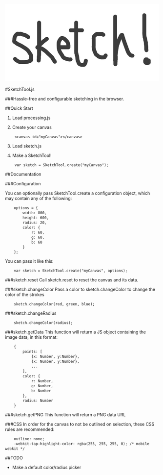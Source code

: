 ![SketchTool](sketch.png)

#SketchTool.js

###Hassle-free and configurable sketching in the browser.

##Quick Start
1. Load processing.js
2. Create your canvas

		<canvas id="myCanvas"></canvas>
		
2. Load sketch.js
3. Make a SketchTool!

		var sketch = SketchTool.create("myCanvas");
	
	
##Documentation
	
###Configuration

You can optionally pass SketchTool.create a configuration object, which may contain any of the following:

		options = {
			width: 800,
			height: 600,
			radius: 20,
			color: {
				r: 60,
				g: 60,
				b: 60
			}
		};

You can pass it like this:

		var sketch = SketchTool.create("myCanvas", options);


###sketch.reset
Call sketch.reset to reset the canvas and its data.

###sketch.changeColor
Pass a color to sketch.changeColor to change the color of the strokes

		sketch.changeColor(red, green, blue);

###sketch.changeRadius

		sketch.changeColor(radius);
		
###sketch.getData
This function will return a JS object containing the image data, in this format:

		{
			points: [
				{x: Number, y:Number},
				{x: Number, y:Number},
				...
			],
			color: {
				r: Number,
				g: Number,
				b: Number
			},
			radius: Number
		}

###sketch.getPNG
This function will return a PNG data URL

###CSS
In order for the canvas to not be outlined on selection, these CSS rules are recommended:
		
		outline: none;
  		-webkit-tap-highlight-color: rgba(255, 255, 255, 0); /* mobile webkit */
  		
##TODO
* Make a default color/radius picker